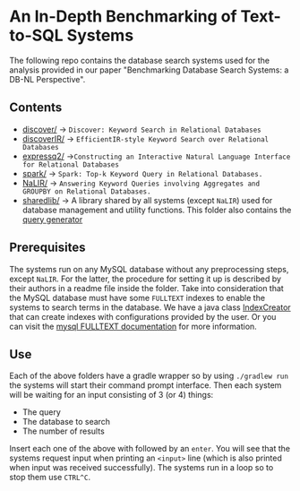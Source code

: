 # An In-Depth Benchmarking of Text-to-SQL Systems

The following repo contains the database search systems used for the analysis provided in our paper "Benchmarking Database Search Systems: a DB-NL Perspective".


## Contents

* [discover/](discover/) -> `Discover: Keyword Search in Relational Databases`
* [discoverIR/](discoverIR/) -> `EfficientIR-style Keyword Search over Relational Databases`
* [expressq2/](expressq2/) ->`Constructing an Interactive Natural Language Interface for Relational Databases`
* [spark/](spark/) -> `Spark: Top-k Keyword Query in Relational Databases.`
* [NaLIR/](NaLIR/) -> `Answering Keyword Queries involving Aggregates and GROUPBY on Relational Databases.`
* [sharedlib/](sharedlib/) -> A library shared by all systems (except `NaLIR`) used for database management and utility functions. This folder also contains the [query generator](sharedlib/src/main/java/shared/benchmark/Generator.java)

## Prerequisites

The systems run on any MySQL database without any preprocessing steps, except `NaLIR`. For the latter, the procedure for setting it up is described by their authors in a readme file inside the folder. Take into consideration that the MySQL database must have some `FULLTEXT` indexes to enable the systems to search terms in the database. We have a java class [IndexCreator](sharedlib/src/main/java/shared/database/connectivity/DatabaseIndexCreator.java) that can create indexes with configurations provided by the user. Or you can visit the [mysql FULLTEXT documentation](https://dev.mysql.com/doc/refman/5.6/en/innodb-fulltext-index.html) for more information.

## Use

Each of the above folders have a gradle wrapper so by using `./gradlew run` the systems will start their command prompt interface.
Then each system will be waiting for an input consisting of 3 (or 4) things:
* The query
* The database to search
* The number of results

Insert each one of the above with followed by an `enter`. You will see that the systems request input when printing an `<input>` line (which is also printed when input was received successfully). The systems run in a loop so to stop them use `CTRL^C`.
